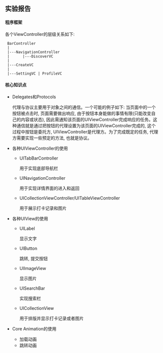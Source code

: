 ## 实验报告

#### 程序框架

各个ViewController的层级关系如下:

```shell
 BarController
 |
 |---NavigationController
 |		|---DiscoverVC
 |
 |---CreateVC
 |
 |---SettingVC | ProfileVC
```



#### 核心知识点

* Delegates和Protocols

  代理与协议主要用于对象之间的通信。一个可能的例子如下: 当页面中的一个按钮被点击时, 页面需要做出响应, 由于按钮本身能做的事情有限(只能改变自己的内容或状态), 因此需通知该页面的UIViewController完成响应的任务。这种通信就是通过把按钮的代理设置为该页面的UIViewController完成的, 这个过程中按钮是委托方, UIViewController是代理方。为了完成既定的任务, 代理方需要实现一些预定的方法, 也就是协议。

* 各种UIViewController的使用
  * UITabBarController
  
    用于实现底部导航栏

  * UINavigationController
  
    用于实现详情界面的进入和返回
  
  * UICollectionViewController/UITableViewController
  
    用于展示打卡记录和图片
  
* 各种UIView的使用

  * UILabel

    显示文字

  * UIButton

    跳转, 提交按钮

  * UIImageView

    显示图片

  * UISearchBar

    实现搜索栏

  * UICollectionView

    用于排版并显示打卡记录或者图片

* Core Animation的使用

  * 加载动画
  * 跳转动画
  
  